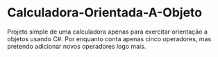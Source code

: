# Calculadora-Orientada-A-Objeto

Projeto simple de uma calculadora apenas para exercitar orientação a objetos usando C#. 
Por enquanto conta apenas cinco operadores, mas pretendo adicionar novos operadores logo mais.
